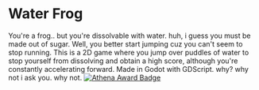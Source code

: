 # Water Frog
You're a frog.. but you're dissolvable with water. huh, i guess you must be made out of sugar. Well, you better start jumping cuz you can't seem to stop running.
This is a 2D game where you jump over puddles of water to stop yourself from dissolving and obtain a high score, although you're constantly accelerating forward. Made in Godot with GDScript. why? why not i ask you. why not. [![Athena Award Badge](https://img.shields.io/endpoint?url=https%3A%2F%2Faward.athena.hackclub.com%2Fapi%2Fbadge)](https://award.athena.hackclub.com?utm_source=readme)
